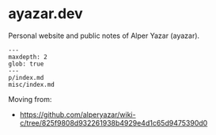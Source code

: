 # ayazar.dev

Personal website and public notes of Alper Yazar (ayazar).

```{toctree}
---
maxdepth: 2
glob: true
---
p/index.md
misc/index.md
```

Moving from:

- <https://github.com/alperyazar/wiki-c/tree/825f9808d932261938b4929e4d1c65d9475390d0>
